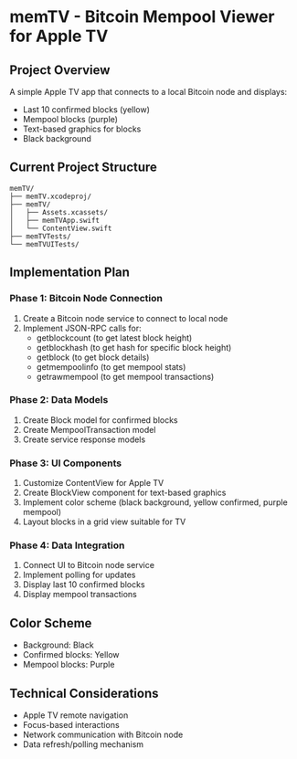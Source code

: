 # memTV - Bitcoin Mempool Viewer for Apple TV

## Project Overview
A simple Apple TV app that connects to a local Bitcoin node and displays:
- Last 10 confirmed blocks (yellow)
- Mempool blocks (purple)
- Text-based graphics for blocks
- Black background

## Current Project Structure
```
memTV/
├── memTV.xcodeproj/
├── memTV/
│   ├── Assets.xcassets/
│   ├── memTVApp.swift
│   └── ContentView.swift
├── memTVTests/
└── memTVUITests/
```

## Implementation Plan

### Phase 1: Bitcoin Node Connection
1. Create a Bitcoin node service to connect to local node
2. Implement JSON-RPC calls for:
   - getblockcount (to get latest block height)
   - getblockhash (to get hash for specific block height)
   - getblock (to get block details)
   - getmempoolinfo (to get mempool stats)
   - getrawmempool (to get mempool transactions)

### Phase 2: Data Models
1. Create Block model for confirmed blocks
2. Create MempoolTransaction model
3. Create service response models

### Phase 3: UI Components
1. Customize ContentView for Apple TV
2. Create BlockView component for text-based graphics
3. Implement color scheme (black background, yellow confirmed, purple mempool)
4. Layout blocks in a grid view suitable for TV

### Phase 4: Data Integration
1. Connect UI to Bitcoin node service
2. Implement polling for updates
3. Display last 10 confirmed blocks
4. Display mempool transactions

## Color Scheme
- Background: Black
- Confirmed blocks: Yellow
- Mempool blocks: Purple

## Technical Considerations
- Apple TV remote navigation
- Focus-based interactions
- Network communication with Bitcoin node
- Data refresh/polling mechanism
